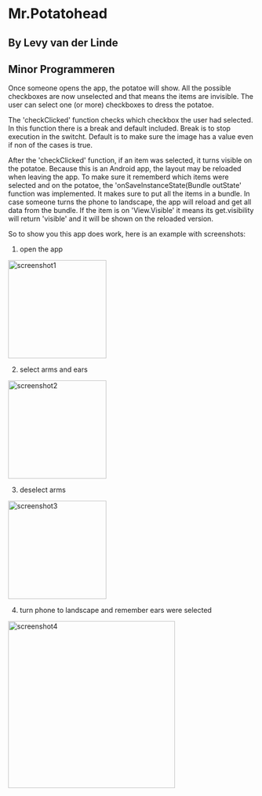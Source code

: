 # Mr.Potatohead
## By Levy van der Linde 
## Minor Programmeren

Once someone opens the app, the potatoe will show.
All the possible checkboxes are now unselected and that means the items are invisible.
The user can select one (or more) checkboxes to dress the potatoe.

The 'checkClicked' function checks which checkbox the user had selected.
In this function there is a break and default included. Break is to stop execution in the switcht.
Default is to make sure the image has a value even if non of the cases is true. 

After the 'checkClicked' function, if an item was selected, it turns visible on the potatoe.
Because this is an Android app, the layout may be reloaded when leaving the app. 
To make sure it rememberd which items were selected and on the potatoe, 
the 'onSaveInstanceState(Bundle outState' function was implemented. It makes sure to put all the items in a bundle.
In case someone turns the phone to landscape, the app will reload and get all data from the bundle.
If the item is on 'View.Visible' it means its get.visibility will return 'visible' and it will be shown on the reloaded version.

So to show you this app does work, here is an example with screenshots:

1. open the app

<img width="200" alt="screenshot1" src="https://user-images.githubusercontent.com/47352487/56111121-293a7080-5f57-11e9-9872-07bb258fe6a4.png">

2. select arms and ears

<img width="200" alt="screenshot2" src="https://user-images.githubusercontent.com/47352487/56111341-efb63500-5f57-11e9-984f-839f6d185caa.png">

3. deselect arms

<img width="200" alt="screenshot3" src="https://user-images.githubusercontent.com/47352487/56111381-09577c80-5f58-11e9-9de9-a8ad80d6efe4.png">

4. turn phone to landscape and remember ears were selected

<img width="340" alt="screenshot4" src="https://user-images.githubusercontent.com/47352487/56111414-2c822c00-5f58-11e9-8cb9-7f4e17b3d7c9.png">

